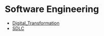 Software Engineering
===

-   [Digital_Transformation](/Software%20Engineering/Digital_Transformation.md)
-   [SDLC](SDLC.md)
